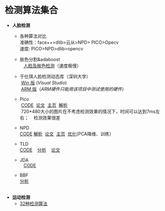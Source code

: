 # 检测算法集合

-  **人脸检测**  
    - 各种算法对比  
    准确性：face++>dlib>云从>NPD> PICO>Opecv  
    速度: PICO>NPD>dlib>opencv  
    
    - 肤色分割&adaboost  
    [人脸及肤色检测](https://github.com/smartadpole/SkinSplit)（速度极慢）  
    
    - 于仕琪人脸检测动态库（深圳大学）   
  [Win 版](https://github.com/smartadpole/libfacedetection) (*Visual Studio*)    
  [ARM 版](https://github.com/smartadpole/YSQfastfd)（*ARM硬件只能用该项目中测试使用的硬件*）  
    - Pico  
  [CODE](https://github.com/smartadpole/pico)
  [论文](https://arxiv.org/pdf/1305.4537.pdf)
  [主页](https://arxiv.org/abs/1305.4537)
  [解析](http://blog.csdn.net/u010333076/article/details/51397332)  
  720\*480大小的图片在不考虑检测效果的情况下，时间可以达到7ms左右；  
  检测效果很差   
    - NPD  
  [CODE](https://github.com/smartadpole/NPD) 
  [解析](http://blog.csdn.net/u010333076/article/details/51397332) 
  [论文](https://arxiv.org/pdf/1408.1656.pdf)
  [主页](https://arxiv.org/abs/1408.1656)
  [优化](http://blog.csdn.net/qq_14845119/article/details/52576902)(PCA降维、训练）  
  
    - TLD  
    [CODE](https://github.com/smartadpole/TLD)
    [分析](http://blog.csdn.net/crzy_sparrow/article/details/7398904)
    [论文](http://info.ee.surrey.ac.uk/Personal/Z.Kalal/Publications/2010_icip.pdf)  
    
    - JDA  
    [CODE](https://github.com/smartadpole/JDA)  
    
    - BBF  
    [分析](http://libccv.org/doc/doc-bbf/)  
       
- **运动检测**
    - [32种检测算法](https://github.com/smartadpole/bgslibrary)
